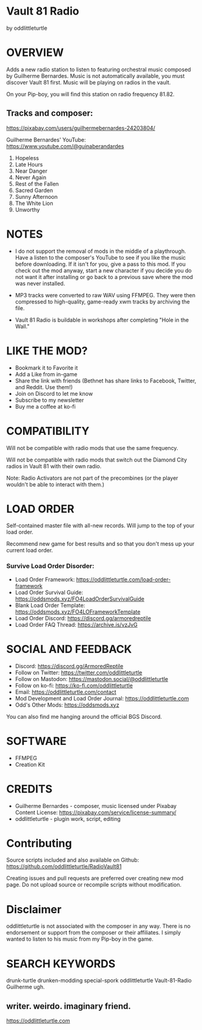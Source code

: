 # Vault 81 Radio
by oddlittleturtle


# OVERVIEW
Adds a new radio station to listen to featuring orchestral music composed by Guilherme Bernardes. Music is not automatically available, you must discover Vault 81 first. Music will be playing on radios in the vault.

On your Pip-boy, you will find this station on radio frequency 81.82.



## Tracks and composer:
https://pixabay.com/users/guilhermebernardes-24203804/

Guilherme Bernardes' YouTube: https://www.youtube.com/@guinaberandardes

1.  Hopeless
2.  Late Hours
3.  Near Danger
4.  Never Again
5.  Rest of the Fallen
6.  Sacred Garden
7.  Sunny Afternoon
8.  The White Lion
9.  Unworthy



# NOTES
- I do not support the removal of mods in the middle of a playthrough. Have a listen to the composer's YouTube to see if you like the music before downloading. If it isn't for you, give a pass to this mod. If you check out the mod anyway, start a new character if you decide you do not want it after installing or go back to a previous save where the mod was never installed.

- MP3 tracks were converted to raw WAV using FFMPEG. They were then compressed to high-quality, game-ready xwm tracks by archiving the file.

- Vault 81 Radio is buildable in workshops after completing "Hole in the Wall."


# LIKE THE MOD?
- Bookmark it to Favorite it
- Add a Like from in-game
- Share the link with friends (Bethnet has share links to Facebook, Twitter, and Reddit. Use them!)
- Join on Discord to let me know
- Subscribe to my newsletter
- Buy me a coffee at ko-fi



# COMPATIBILITY
Will not be compatible with radio mods that use the same frequency.

Will not be compatible with radio mods that switch out the Diamond City radios in Vault 81 with their own radio.


Note: Radio Activators are not part of the precombines (or the player wouldn't be able to interact with them.)



# LOAD ORDER
Self-contained master file with all-new records. Will jump to the top of your load order.

Recommend new game for best results and so that you don't mess up your current load order.


### Survive Load Order Disorder:
- Load Order Framework: https://oddlittleturtle.com/load-order-framework
- Load Order Survival Guide: https://oddsmods.xyz/FO4LoadOrderSurvivalGuide
- Blank Load Order Template: https://oddsmods.xyz/FO4LOFrameworkTemplate
- Load Order Discord: https://discord.gg/armoredreptile
- Load Order FAQ Thread: https://archive.is/vzJvG



# SOCIAL AND FEEDBACK
- Discord:  https://discord.gg/ArmoredReptile
- Follow on Twitter:  https://twitter.com/oddlittleturtle
- Follow on Mastodon:  https://mastodon.social/@oddlittleturtle
- Follow on ko-fi:  https://ko-fi.com/oddlittleturtle
- Email:  https://oddlittleturtle.com/contact
- Mod Development and Load Order Journal:  https://oddlittleturtle.com
- Odd's Other Mods:  https://oddsmods.xyz

You can also find me hanging around the official BGS Discord.



# SOFTWARE
- FFMPEG
- Creation Kit



# CREDITS
- Guilherme Bernardes - composer, music licensed under Pixabay Content License: https://pixabay.com/service/license-summary/
- oddlittleturtle - plugin work, script, editing



# Contributing
Source scripts included and also available on Github: https://github.com/oddlittleturtle/RadioVault81

Creating issues and pull requests are preferred over creating new mod page. Do not upload source or recompile scripts without modification.


# Disclaimer
oddlittleturtle is not associated with the composer in any way. There is no endorsement or support from the composer or their affiliates. I simply wanted to listen to his music from my Pip-boy in the game.


# SEARCH KEYWORDS
drunk-turtle drunken-modding special-spork oddlittleturtle Vault-81-Radio Guilherme ugh.


## writer. weirdo. imaginary friend.
https://oddlittleturtle.com


